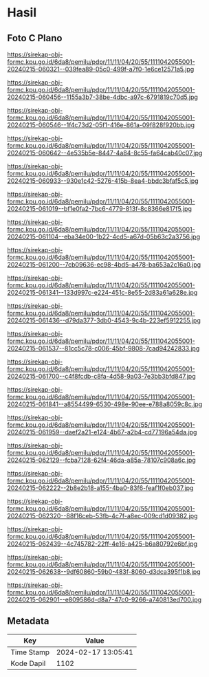 # Hasil

## Foto C Plano

https://sirekap-obj-formc.kpu.go.id/6da8/pemilu/pdpr/11/11/04/20/55/1111042055001-20240215-060321--039fea89-05c0-499f-a7f0-1e6ce12571a5.jpg

https://sirekap-obj-formc.kpu.go.id/6da8/pemilu/pdpr/11/11/04/20/55/1111042055001-20240215-060456--1155a3b7-38be-4dbc-a97c-6791819c70d5.jpg

https://sirekap-obj-formc.kpu.go.id/6da8/pemilu/pdpr/11/11/04/20/55/1111042055001-20240215-060546--1f4c73d2-05f1-416e-861a-09f828f920bb.jpg

https://sirekap-obj-formc.kpu.go.id/6da8/pemilu/pdpr/11/11/04/20/55/1111042055001-20240215-060642--4e535b5e-8447-4a84-8c55-fa64cab40c07.jpg

https://sirekap-obj-formc.kpu.go.id/6da8/pemilu/pdpr/11/11/04/20/55/1111042055001-20240215-060933--930e1c42-5276-415b-8ea4-bbdc3bfaf5c5.jpg

https://sirekap-obj-formc.kpu.go.id/6da8/pemilu/pdpr/11/11/04/20/55/1111042055001-20240215-061019--bf1e0fa2-7bc6-4779-813f-8c8366e817f5.jpg

https://sirekap-obj-formc.kpu.go.id/6da8/pemilu/pdpr/11/11/04/20/55/1111042055001-20240215-061104--eba34e00-1b22-4cd5-a67d-05b63c2a3756.jpg

https://sirekap-obj-formc.kpu.go.id/6da8/pemilu/pdpr/11/11/04/20/55/1111042055001-20240215-061200--7cb09636-ec98-4bd5-a478-ba653a2c16a0.jpg

https://sirekap-obj-formc.kpu.go.id/6da8/pemilu/pdpr/11/11/04/20/55/1111042055001-20240215-061341--133d997c-e224-451c-8e55-2d83a61a628e.jpg

https://sirekap-obj-formc.kpu.go.id/6da8/pemilu/pdpr/11/11/04/20/55/1111042055001-20240215-061436--d79da377-3db0-4543-9c4b-223ef5912255.jpg

https://sirekap-obj-formc.kpu.go.id/6da8/pemilu/pdpr/11/11/04/20/55/1111042055001-20240215-061537--81cc5c78-c006-45bf-9808-7cad94242833.jpg

https://sirekap-obj-formc.kpu.go.id/6da8/pemilu/pdpr/11/11/04/20/55/1111042055001-20240215-061700--c4f8fcdb-c8fa-4d58-9a03-7e3bb3bfd847.jpg

https://sirekap-obj-formc.kpu.go.id/6da8/pemilu/pdpr/11/11/04/20/55/1111042055001-20240215-061841--a8554499-6530-498e-90ee-e788a8059c8c.jpg

https://sirekap-obj-formc.kpu.go.id/6da8/pemilu/pdpr/11/11/04/20/55/1111042055001-20240215-061959--daef2a21-e124-4b67-a2b4-cd77196a54da.jpg

https://sirekap-obj-formc.kpu.go.id/6da8/pemilu/pdpr/11/11/04/20/55/1111042055001-20240215-062129--fcba7128-62f4-46da-a85a-78107c908a6c.jpg

https://sirekap-obj-formc.kpu.go.id/6da8/pemilu/pdpr/11/11/04/20/55/1111042055001-20240215-062222--2b8e2b18-a155-4ba0-83f6-feaf1f0eb037.jpg

https://sirekap-obj-formc.kpu.go.id/6da8/pemilu/pdpr/11/11/04/20/55/1111042055001-20240215-062320--88f16ceb-53fb-4c7f-a8ec-009cd1d09382.jpg

https://sirekap-obj-formc.kpu.go.id/6da8/pemilu/pdpr/11/11/04/20/55/1111042055001-20240215-062439--4c745782-22ff-4e16-a425-b6a80792e6bf.jpg

https://sirekap-obj-formc.kpu.go.id/6da8/pemilu/pdpr/11/11/04/20/55/1111042055001-20240215-062638--9df60860-59b0-483f-8060-d3dca395f1b8.jpg

https://sirekap-obj-formc.kpu.go.id/6da8/pemilu/pdpr/11/11/04/20/55/1111042055001-20240215-062901--e809586d-d8a7-47c0-9266-a740813ed700.jpg


## Metadata

| Key        | Value               |
| ---------- | ------------------- |
| Time Stamp | 2024-02-17 13:05:41 |
| Kode Dapil | 1102                |



